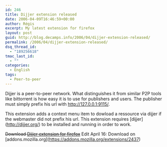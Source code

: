 ```yaml
---
id: 246
title: Dijjer extension released
date: 2006-04-09T16:46:59+00:00
author: Régis
excerpt: My latest extension for firefox
layout: post
guid: http://blog.decamps.info/2006/04/dijjer-extension-released/
permalink: /2006/04/dijjer-extension-released/
dsq_thread_id:
  - "189256618"
tmac_last_id:
  - ""
categories:
  - English
tags:
  - Peer-to-peer
---
```

Dijjer is a peer-to-peer network. What distinguishes it from similar P2P tools like bittorrent is how easy it is to use for publishers and users. The publisher must simply prefix his url with http://127.0.0.1:9115/.

This extension adds a context menu item to dowload a ressource via dijjer if the webmaster did not prefix his url. This extension requires \[dijjer\](http://dijjer.org/) to be installed and running in order to work.

<strike>Download [Dijjer extension for firefox](http://dijjer.org/get/http://blog.decamps.info/data/dijjerthis0.1.xpi "Extension firefox permettant de t&Atilde;&copy;l&Atilde;&copy;charger par Dijjer")</strike> Edit April 16: Download on \[addons.mozilla.org\](https://addons.mozilla.org/extensions/2437)